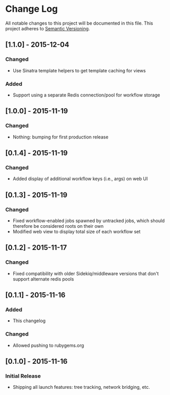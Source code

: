 # Change Log
All notable changes to this project will be documented in this file.
This project adheres to [Semantic Versioning](http://semver.org/).

## [1.1.0] - 2015-12-04
### Changed
- Use Sinatra template helpers to get template caching for views

### Added
- Support using a separate Redis connection/pool for workflow storage

## [1.0.0] - 2015-11-19
### Changed
- Nothing: bumping for first production release

## [0.1.4] - 2015-11-19
### Changed
- Added display of additional workflow keys (i.e., args) on web UI

## [0.1.3] - 2015-11-19
### Changed
- Fixed workflow-enabled jobs spawned by untracked jobs, which should therefore be considered roots on their own
- Modified web view to display total size of each workflow set

## [0.1.2] - 2015-11-17
### Changed
- Fixed compatibility with older Sidekiq/middleware versions that don't support alternate redis pools

## [0.1.1] - 2015-11-16
### Added
- This changelog

### Changed
- Allowed pushing to rubygems.org

## [0.1.0] - 2015-11-16
### Initial Release
- Shipping all launch features: tree tracking, network bridging, etc.
